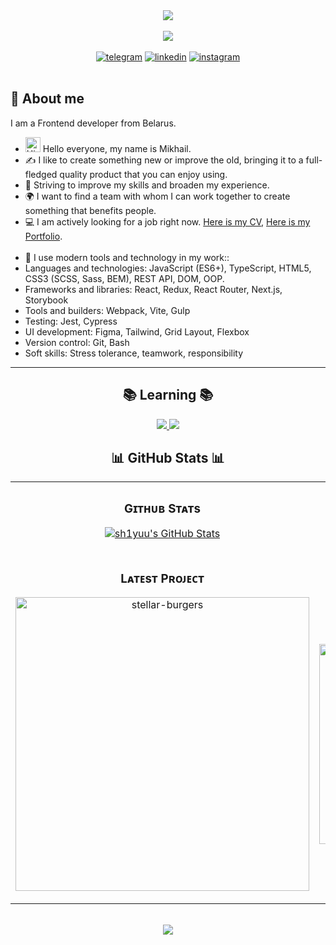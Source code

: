 <div align="center">
    <img src="https://user-images.githubusercontent.com/74038190/212284136-03988914-d899-44b4-b1d9-4eeccf656e44.gif">
</div>

<br>
<div align="center">
    <a href="https://visitorbadge.io/status?path=sh1yuu"><img src="https://api.visitorbadge.io/api/visitors?path=sh1yuu&labelColor=%23697689&countColor=%23555555" /></a>
    <br><br>
    <a href="https://t.me/shizzzx"><img src="https://img.shields.io/badge/telegram-d9d9d9?style=for-the-badge&logo=telegram&logoColor=0A0209&link=https://t.me/shizzzx" alt="telegram" /></a>
    <a href="https://www.linkedin.com/in/mikhail-shukanov/"><img src="https://img.shields.io/badge/linkedin-d9d9d9?style=for-the-badge&logo=linkedin&logoColor=0A0209&link=https://www.linkedin.com/in/mikhail-shukanov/" alt="linkedin" /></a>
    <a href="https://www.instagram.com/etternall.forgotten/"><img src="https://img.shields.io/badge/instagram-d9d9d9?style=for-the-badge&logo=instagram&logoColor=0A0209&link=https://www.instagram.com/etternall.forgotten/" alt="instagram" /></a>
</div>
<br>

## 💬 About me
I am a Frontend developer from Belarus.
- <img src='https://qpluspicture.oss-cn-beijing.aliyuncs.com/6LjjQA/Hi.gif' alt='Hi' width="24"/> Hello everyone, my name is Mikhail.
- ✍ I like to create something new or improve the old, bringing it to a full-fledged 
 quality product that you can enjoy using.
- 🏃 Striving to improve my skills and broaden my experience.
- 🌍 I want to find a team with whom I can work together to create something that benefits people.
- 💻  I am actively looking for a job right now. <a href="https://drive.google.com/file/d/1pD9xa3qpjAuwEajw8o0MBGffsNZCUnkT/view?usp=sharing">Here is my CV</a>, <a href="https://shiyuu.vercel.app">Here is my Portfolio</a>.
<br></br>
- 💼 I use modern tools and technology in my work::
- Languages and technologies: JavaScript (ES6+), TypeScript, HTML5, CSS3 (SCSS, Sass, BEM), REST API, DOM, OOP.
- Frameworks and libraries: React, Redux, React Router, Next.js, Storybook
- Tools and builders: Webpack, Vite, Gulp
- Testing: Jest, Cypress
- UI development: Figma, Tailwind, Grid Layout, Flexbox
- Version control: Git, Bash
- Soft skills: Stress tolerance, teamwork, responsibility

---

<h2 align="center">📚 Learning 📚</h2>
<p align="center">
    <a href="https://skillicons.dev">
        <img src="https://skillicons.dev/icons?i=react,nextjs,redux,js,ts,html,css,tailwind,sass,jest,docker,gitlab" />
        <img src="https://skillicons.dev/icons?i=webpack,vite,babel,git,bash,postman,gulp,pug,figma,cypress,vscode" />
    </a>
  </p>
 
<h2 align="center">📊 GitHub Stats 📊</h2>
<table width="100%">
  <tr>
    <td width="50%">
      <h3 align="center"><strong>Gɪᴛʜᴜʙ Sᴛᴀᴛs</strong></h3>
      <p align="center">
        <a href="https://github.com/sh1yuu">
            <img align="center" src="https://github-readme-stats.vercel.app/api?username=sh1yuu&theme=vue-dark&show_icons=true&hide_border=true&count_private=true" alt="sh1yuu's GitHub Stats" />
        </a>
      </p>
    </td>
    <td width="50%">
      <h3 align="center"><strong>Sᴛʀᴇᴀᴋ Sᴛᴀᴛs</strong></h3>
      <p align="center">
        <a href="https://github.com/sh1yuu">
          <img src="https://github-readme-streak-stats.herokuapp.com/?user=sh1yuu&theme=vue-dark&hide_border=true" alt="sh1yuu's GitHub Stats" />
        </a>
      </p>
    </td>
  </tr>
  <tr>
    <td width="50%">
      <h3 align="center"><strong>Lᴀᴛᴇsᴛ Pʀᴏᴊᴇᴄᴛ</strong></h3>
      <p align="center">
        <a href="https://github.com/sh1yuu/stellar-burgers">
          <img align="center" width="470" src="https://github-readme-stats.vercel.app/api/pin/?username=sh1yuu&repo=stellar-burgers&theme=vue-dark&show_owner=true&hide_border=true&count_private=true&show_owner=true" alt="stellar-burgers" />
        </a>
      </p>
    </td>
    <td width="50%">
      <h3 align="center"><strong>Tᴏᴘ Cᴏɴᴛʀɪʙᴜᴛɪᴏɴs</strong></h3>
      <p align="center">
        <a href="https://github.com/sh1yuu">
          <img align="center" width="320" src="https://github-readme-stats.vercel.app/api/top-langs/?username=sh1yuu&theme=vue-dark&show_icons=true&hide_border=true&layout=compact" alt="sh1yuu's GitHub Stats" />
        </a>
      </p>
    </td>
  </tr>
</table>
<br />

<div align="center">
    <img src="https://i.pinimg.com/originals/12/ee/23/12ee23c52a388c58457b4fc9cc42f986.gif">
</div>
